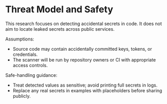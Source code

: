 # Threat Model and Safety

This research focuses on detecting accidental secrets in code. It does not aim to locate leaked secrets across public services.

Assumptions:
- Source code may contain accidentally committed keys, tokens, or credentials.
- The scanner will be run by repository owners or CI with appropriate access controls.

Safe-handling guidance:
- Treat detected values as sensitive; avoid printing full secrets in logs.
- Replace any real secrets in examples with placeholders before sharing publicly.
